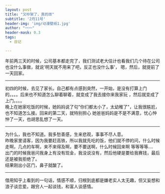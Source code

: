 ```yaml
---
layout: post
title: "又吵架了，真的烦"
subtitle: '2月11号'
header-img: 'img/动漫壁纸1.jpg'
author: "一一"
header-mask: 0.3
tags:
  - 日记

---
```

年前两三天的时候，公司基本都走完了，我们测试老大估计也看我们几个待在公司也没什么事做，就说'明天就不用来了吧，反正也没什么事'，
嗯，然后，就提前了一天回家。

---
初四的时候，去见了家长。自己都有点感到突然，一开始，是没有打算上门的。。。。后来也不知道怎么聊着聊着，就变成了我去接你来我家玩
，然后就变成了上门。。。。<br>
晚上在她家吃饭的时候，她妈妈说了句"你们都太小了，太幼稚了"，让我很尴尬，也不知道怎么接。回来的第二天，就特别担心
她爸爸妈妈是不是不满意，忧心忡忡了一天，也胡思乱想了一天。

---
为什么，我也不知道。我多愁善感，生来悲观，事事不尽人意。<br>
昨晚家里请客，因为我要赶高铁，所以我就先吃的饭，他们就不停的问，什么时候走啊，几点的车啊，来不来得及啊，要不要送啊，什么时候回来啊
等等等等....<br>
出门的时候我爸问我身上有没有现金，我没说没有，然后他硬是要给我赛钱，最后还是被我拒绝了。<br>
结果刚出小区门，鼻子就酸了。

---
借用知乎上看到的一句话，情感不顺，归根到底都是嫌老实人太无趣，但又妄想和浪子谈恋爱。跟穷人一起谈钱，和富人谈感情。
